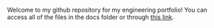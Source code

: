 Welcome to my github repository for my engineering portfolio!
You can access all of the files in the docs folder or through [this link](https://asher-goods.github.io/webs2023spring/).
